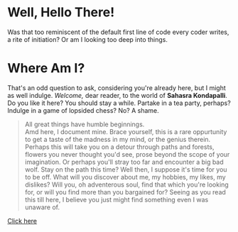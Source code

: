 # Well, Hello There!
Was that too reminiscent of the default first line of code every coder writes, a rite of initiation? Or am I looking too deep into things.
# Where Am I?
That's an odd question to ask, considering you're already here, but I might as well indulge. _Welcome,_ dear reader, to the world of **Sahasra Kondapalli**.
Do you like it here? You should stay a while. Partake in a tea party, perhaps? Indulge in a game of lopsided chess? No? A shame.
>All great things have humble beginnings.\
Amd here, I document mine. Brace yourself, this is a rare oppurtunity to get a taste of the madness in my mind, or the genius therein. Perhaps this will take you on a detour through paths and forests, flowers you never thought you'd see, prose beyond the scope of your imagination. Or perhaps you'll stray too far and encounter a big bad wolf. Stay on the path this time?
Well then, I suppose it's time for you to be off. What will you discover about me, my hobbies, my likes, my dislikes? Will you, oh adventerous soul, find that which you're looking for, or will you find more than you bargained for? Seeing as you read this till here, I believe you just might find something even I was unaware of.

 [Click here](https://neural-keeper.github.io/)
